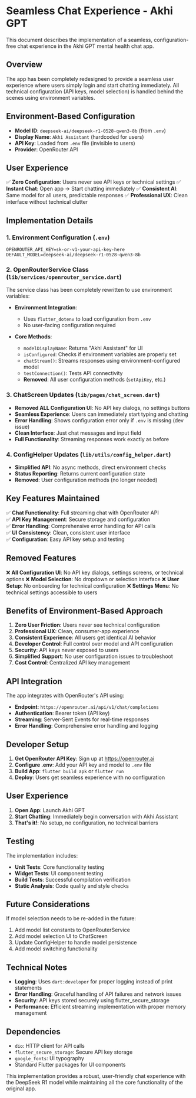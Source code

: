 # Seamless Chat Experience - Akhi GPT

This document describes the implementation of a seamless, configuration-free chat experience in the Akhi GPT mental health chat app.

## Overview

The app has been completely redesigned to provide a seamless user experience where users simply login and start chatting immediately. All technical configuration (API keys, model selection) is handled behind the scenes using environment variables.

## Environment-Based Configuration

- **Model ID**: `deepseek-ai/deepseek-r1-0528-qwen3-8b` (from `.env`)
- **Display Name**: `Akhi Assistant` (hardcoded for users)
- **API Key**: Loaded from `.env` file (invisible to users)
- **Provider**: OpenRouter API

## User Experience

✅ **Zero Configuration**: Users never see API keys or technical settings
✅ **Instant Chat**: Open app → Start chatting immediately
✅ **Consistent AI**: Same model for all users, predictable responses
✅ **Professional UX**: Clean interface without technical clutter

## Implementation Details

### 1. Environment Configuration (`.env`)

```env
OPENROUTER_API_KEY=sk-or-v1-your-api-key-here
DEFAULT_MODEL=deepseek-ai/deepseek-r1-0528-qwen3-8b
```

### 2. OpenRouterService Class (`lib/services/openrouter_service.dart`)

The service class has been completely rewritten to use environment variables:

- **Environment Integration**:
  - Uses `flutter_dotenv` to load configuration from `.env`
  - No user-facing configuration required

- **Core Methods**:
  - `modelDisplayName`: Returns "Akhi Assistant" for UI
  - `isConfigured`: Checks if environment variables are properly set
  - `chatStream()`: Streams responses using environment-configured model
  - `testConnection()`: Tests API connectivity
  - **Removed**: All user configuration methods (`setApiKey`, etc.)

### 3. ChatScreen Updates (`lib/pages/chat_screen.dart`)

- **Removed ALL Configuration UI**: No API key dialogs, no settings buttons
- **Seamless Experience**: Users can immediately start typing and chatting
- **Error Handling**: Shows configuration error only if `.env` is missing (dev issue)
- **Clean Interface**: Just chat messages and input field
- **Full Functionality**: Streaming responses work exactly as before

### 4. ConfigHelper Updates (`lib/utils/config_helper.dart`)

- **Simplified API**: No async methods, direct environment checks
- **Status Reporting**: Returns current configuration state
- **Removed**: User configuration methods (no longer needed)

## Key Features Maintained

✅ **Chat Functionality**: Full streaming chat with OpenRouter API  
✅ **API Key Management**: Secure storage and configuration  
✅ **Error Handling**: Comprehensive error handling for API calls  
✅ **UI Consistency**: Clean, consistent user interface  
✅ **Configuration**: Easy API key setup and testing  

## Removed Features

❌ **All Configuration UI**: No API key dialogs, settings screens, or technical options
❌ **Model Selection**: No dropdown or selection interface
❌ **User Setup**: No onboarding for technical configuration
❌ **Settings Menu**: No technical settings accessible to users

## Benefits of Environment-Based Approach

1. **Zero User Friction**: Users never see technical configuration
2. **Professional UX**: Clean, consumer-app experience
3. **Consistent Experience**: All users get identical AI behavior
4. **Developer Control**: Full control over model and API configuration
5. **Security**: API keys never exposed to users
6. **Simplified Support**: No user configuration issues to troubleshoot
7. **Cost Control**: Centralized API key management

## API Integration

The app integrates with OpenRouter's API using:

- **Endpoint**: `https://openrouter.ai/api/v1/chat/completions`
- **Authentication**: Bearer token (API key)
- **Streaming**: Server-Sent Events for real-time responses
- **Error Handling**: Comprehensive error handling and logging

## Developer Setup

1. **Get OpenRouter API Key**: Sign up at https://openrouter.ai
2. **Configure .env**: Add your API key and model to `.env` file
3. **Build App**: `flutter build apk` or `flutter run`
4. **Deploy**: Users get seamless experience with no configuration

## User Experience

1. **Open App**: Launch Akhi GPT
2. **Start Chatting**: Immediately begin conversation with Akhi Assistant
3. **That's it!**: No setup, no configuration, no technical barriers

## Testing

The implementation includes:

- **Unit Tests**: Core functionality testing
- **Widget Tests**: UI component testing  
- **Build Tests**: Successful compilation verification
- **Static Analysis**: Code quality and style checks

## Future Considerations

If model selection needs to be re-added in the future:

1. Add model list constants to OpenRouterService
2. Add model selection UI to ChatScreen
3. Update ConfigHelper to handle model persistence
4. Add model switching functionality

## Technical Notes

- **Logging**: Uses `dart:developer` for proper logging instead of print statements
- **Error Handling**: Graceful handling of API failures and network issues
- **Security**: API keys stored securely using flutter_secure_storage
- **Performance**: Efficient streaming implementation with proper memory management

## Dependencies

- `dio`: HTTP client for API calls
- `flutter_secure_storage`: Secure API key storage
- `google_fonts`: UI typography
- Standard Flutter packages for UI components

This implementation provides a robust, user-friendly chat experience with the DeepSeek R1 model while maintaining all the core functionality of the original app.
